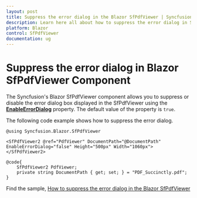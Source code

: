 ```yaml
---
layout: post
title: Suppress the error dialog in the Blazor SfPdfViewer | Syncfusion
description: Learn here all about how to suppress the error dialog in Syncfusion Blazor SfPdfViewer component and more.
platform: Blazor
control: SfPdfViewer
documentation: ug
---
```


# Suppress the error dialog in Blazor SfPdfViewer Component

The Syncfusion's Blazor SfPdfViewer component allows you to suppress or disable the error dialog box displayed in the SfPdfViewer using the [**EnableErrorDialog**](https://help.syncfusion.com/cr/blazor/Syncfusion.Blazor.PdfViewer.PdfViewerBase.html#Syncfusion_Blazor_PdfViewer_PdfViewerBase_EnableErrorDialog) property. The default value of the property is `true`.

The following code example shows how to suppress the error dialog.

```cshtml
@using Syncfusion.Blazor.SfPdfViewer

<SfPdfViewer2 @ref="PdfViewer" DocumentPath="@DocumentPath" EnableErrorDialog="false" Height="500px" Width="1060px">
</SfPdfViewer2>

@code{
    SfPdfViewer2 PdfViewer;
    private string DocumentPath { get; set; } = "PDF_Succinctly.pdf";
}
```
 
Find the sample, [How to suppress the error dialog in the Blazor SfPdfViewer](https://www.syncfusion.com/downloads/support/directtrac/general/ze/BlazorWebAsssembly1506143488)